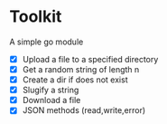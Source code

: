 # Toolkit

A simple go module

- [x] Upload a file to a specified directory
- [x] Get a random string of length n
- [x] Create a dir if does not exist
- [x] Slugify a string
- [x] Download a file
- [x] JSON methods (read,write,error)
